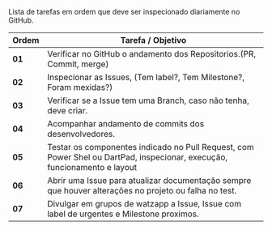 Lista de tarefas em ordem que deve ser inspecionado diariamente no GitHub.

| **Ordem**   | **Tarefa / Objetivo**                                                                |
|-------------|-----------------------------------------------------------------------------------------|
| **01**      | Verificar no GitHub o andamento dos Repositorios.(PR, Commit, merge)                            |
| **02**      | Inspecionar as Issues, (Tem label?, Tem Milestone?, Foram mexidas?)                     |
| **03**      | Verificar se a Issue tem uma Branch, caso não tenha, deve criar.                        |
| **04**      | Acompanhar andamento de commits dos desenvolvedores.                                    |
| **05**      | Testar os componentes indicado no Pull Request, com Power Shel ou DartPad, inspecionar, execução, funcionamento e layout  |
| **06**      | Abrir uma Issue para atualizar documentação sempre que houver alterações no projeto  ou falha no test.   |
| **07**      | Divulgar em grupos de watzapp a Issue, Issue com label de urgentes e Milestone proximos.  |




